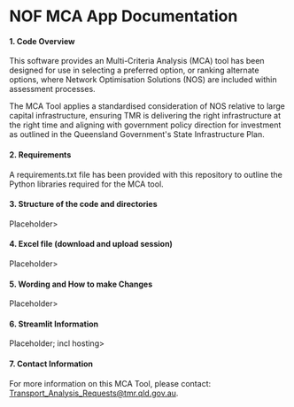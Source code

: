 # NOF MCA App Documentation
#### 1. Code Overview
This software provides an Multi-Criteria Analysis (MCA) tool has been designed for use in selecting a preferred option, or ranking alternate options, where Network Optimisation Solutions (NOS) are included within assessment processes. 

The MCA Tool applies a standardised consideration of NOS relative to large capital infrastructure, ensuring TMR is delivering the right infrastructure at the right time and aligning with government policy direction for investment as outlined in the Queensland Government's State Infrastructure Plan.

#### 2. Requirements
A requirements.txt file has been provided with this repository to outline the Python libraries required for the MCA tool.

#### 3. Structure of the code and directories
Placeholder>

#### 4. Excel file (download and upload session)
Placeholder>

#### 5. Wording and How to make Changes
Placeholder>

#### 6. Streamlit Information
Placeholder; incl hosting>

#### 7. Contact Information

For more information on this MCA Tool, please contact: Transport_Analysis_Requests@tmr.qld.gov.au.
